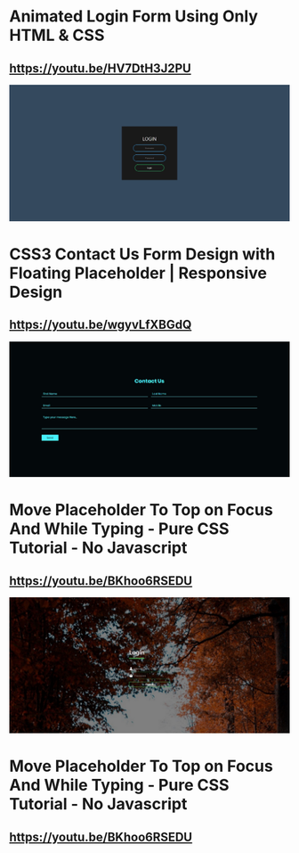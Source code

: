 # Animated Login Form Using Only HTML & CSS
## https://youtu.be/HV7DtH3J2PU
![image01](./image/01.jpg)

# CSS3 Contact Us Form Design with Floating Placeholder | Responsive Design
## https://youtu.be/wgyvLfXBGdQ
![image02](./image/02.jpg)

# Move Placeholder To Top on Focus And While Typing - Pure CSS Tutorial - No Javascript
## https://youtu.be/BKhoo6RSEDU
![image02](./image/03.jpg)

# Move Placeholder To Top on Focus And While Typing - Pure CSS Tutorial - No Javascript
## https://youtu.be/BKhoo6RSEDU
